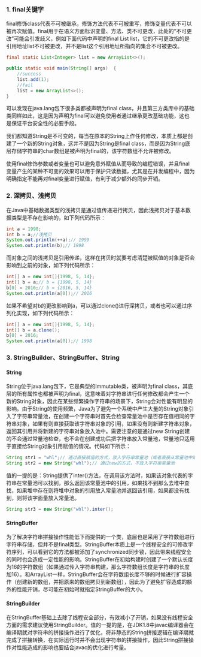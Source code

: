 ### 1. final关键字
final修饰class代表不可被继承，修饰方法代表不可被重写，修饰变量代表不可以被再次赋值。final用于在语义方面标识变量、方法、类不可更改，此处的“不可更改”可能会引发歧义，例如下面代码中声明的final List list，它的不可更改指的是引用地址list不可被更改，并不是list这个引用地址所指向的集合不可被更改。
```java
final static List<Integer> list = new ArrayList<>();

public static void main(String[] args)  {
	//success
	list.add(1);
	//fail
	list = new ArrayList<>();
}
```
可以发现在java.lang包下很多类都被声明为final class，并且第三方类库中的基础类同样如此，这是因为声明为final可以避免使用者通过继承更改基础功能，这也是保证平台安全性的必要手段。  

我们都知道String是不可变的，每当在原本的String上作任何修改，本质上都是创建了一个新的String对象，这并不是因为String是final class，而是因为String底层存储字符串的char数组是被声明为final的，该字符数组不允许被修改。  

使用final修饰参数或者变量也可以避免意外赋值从而导致的编程错误，并且final变量产生的某种不可变的效果可以用于保护只读数据，尤其是在并发编程中，因为明确指定不能再对final变量进行赋值，有利于减少额外的同步开销。

### 2. 深拷贝、浅拷贝
在Java中基础数据类型的浅拷贝是通过值传递进行拷贝，因此浅拷贝对于基本数据类型是不存在影响的，如下列代码所示：
```java
int a = 1998;
int b = a;//浅拷贝
System.out.println(++a);// 1999
System.out.println(b);// 1998
```
而对象之间的浅拷贝是引用传递，这样在拷贝时就要考虑清楚被赋值的对象是否会影响到之前的对象，如下列代码所示：
```java
int[] a = new int[]{1998, 5, 14};
int[] b = a;// b = {1998, 5, 14}
b[0] = 2016;// b = {2016, 5, 14}
System.out.println(a[0]);// 2016
```
如果不希望对b的更改影响到a，可以通过clone()进行深拷贝，或者也可以通过序列化实现，如下列代码所示：
```java
int[] a = new int[]{1998, 5, 14};
int[] b = a.clone();
b[0] = 2016;
System.out.println(a[0]);// 1998
```

### 3. StringBuilder、StringBuffer、String
#### String
String位于java.lang包下，它是典型的Immutable类，被声明为final class，其底层的所有属性也都被声明为final，这意味着对字符串进行任何修改都会产生一个新的String对象，因此在某些频繁操作字符串的场景下，String会对性能有明显的影响。由于String的使用频繁，Java为了避免一个系统中产生大量的String对象引入了字符串常量池，在创建一个字符串时首先会检查常量池中是否存在值相同的字符串对象，如果有则直接获取该字符串对象的引用，如果没有则新建字符串对象，返回其引用并将新建的字符串对象放入池中。需要注意的是通过new String创建的不会通过常量池检查，也不会在创建成功后把字符串放入常量池，常量池只适用于直接给String对象引用赋值的情况。代码如下所示：
```java
String str1 = "whl";// 通过直接赋值的方式，放入字符串常量池（或者直接从常量池中取出）
String str2 = new String("whl");// 通过new的方式，不放入字符串常量池
```
值的一提的是：String提供了inter()方法，在调用该方法时，如果该对象代表的字符串在常量池可以找到，那么返回该常量池中的引用，如果找不到那么去堆中查找，如果堆中存在则将堆中对象的引用放入常量池并返回该引用，如果都没有找到，则将该字面量放入常量池。
```java
String str3 = new String("whl").inter();
```

#### StringBuffer
为了解决字符串拼接操作性能低下而提供的一个类，底层也是采用了字符数组进行字符串存储，但并不是final类型。StringBuffer本质上是一个线程安全的可修改字符序列，可以看到它的方法都被添加了synchronized同步锁，因此带来线程安全的同时也会造成一定性能的影响。StringBuffer在初始构建时创建了一个默认长度为16的字符数组（如果通过传入字符串构建，那么字符数组长度是字符串的长度加16）。和ArrayList一样，StringBuffer会在字符数组长度不够的时候进行扩容操作（创建新的数组，并把原来的数组拷贝到新数组），因此为了避免扩容造成的额外的性能开销，尽可能在初始时就指定StringBuffer的大小。

#### StringBuilder
在StringBuffer基础上去除了线程安全部分，有效减小了开销，如果没有线程安全方面的需求建议使用StringBuilder。值的一提的是，在JDK1.8中javac编译器会在编译期就对字符串的拼接操作进行了优化，将非静态的String拼接逻辑在编译期就完成了拼接转换，在实际运行时并不会出现字符串的拼接操作，因此String拼接操作对性能造成的影响也要结合javac的优化进行考量。






